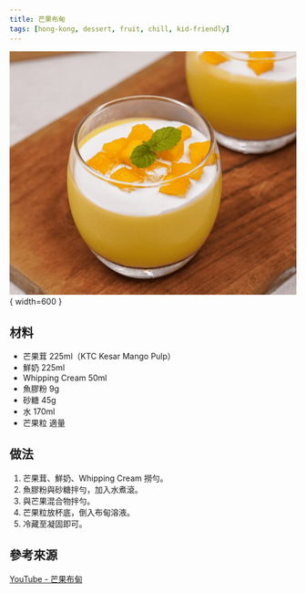 ```yaml
---
title: 芒果布甸
tags: [hong-kong, dessert, fruit, chill, kid-friendly]
---
```


![芒果布甸](../images/mango-pudding.jpg){ width=600 }

## 材料
- 芒果茸 225ml（KTC Kesar Mango Pulp）  
- 鮮奶 225ml  
- Whipping Cream 50ml  
- 魚膠粉 9g  
- 砂糖 45g  
- 水 170ml  
- 芒果粒 適量  

## 做法
1. 芒果茸、鮮奶、Whipping Cream 撈勻。  
2. 魚膠粉與砂糖拌勻，加入水煮滾。  
3. 與芒果混合物拌勻。  
4. 芒果粒放杯底，倒入布甸溶液。  
5. 冷藏至凝固即可。  

## 參考來源
[YouTube - 芒果布甸](https://www.youtube.com/watch?v=IR7VX4q9WZ4&list=PLR-VAqwn9RPkU9giqR35uyDICL-18g2_i&index=59)
